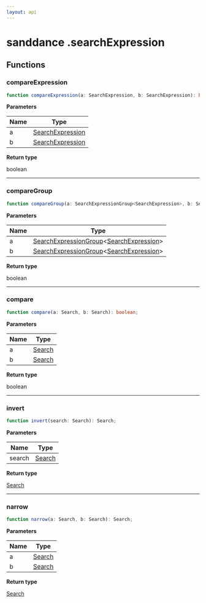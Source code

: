 ```yaml
---
layout: api
---
```


# sanddance .searchExpression

## Functions

### compareExpression

```typescript
function compareExpression(a: SearchExpression, b: SearchExpression): boolean;
```

**Parameters**

| Name | Type                                       |
| ---- | ------------------------------------------ |
| a    | [SearchExpression][InterfaceDeclaration-1] |
| b    | [SearchExpression][InterfaceDeclaration-1] |

**Return type**

boolean

----------

### compareGroup

```typescript
function compareGroup(a: SearchExpressionGroup<SearchExpression>, b: SearchExpressionGroup<SearchExpression>): boolean;
```

**Parameters**

| Name | Type                                                                                        |
| ---- | ------------------------------------------------------------------------------------------- |
| a    | [SearchExpressionGroup][InterfaceDeclaration-2]<[SearchExpression][InterfaceDeclaration-1]> |
| b    | [SearchExpressionGroup][InterfaceDeclaration-2]<[SearchExpression][InterfaceDeclaration-1]> |

**Return type**

boolean

----------

### compare

```typescript
function compare(a: Search, b: Search): boolean;
```

**Parameters**

| Name | Type                             |
| ---- | -------------------------------- |
| a    | [Search][TypeAliasDeclaration-4] |
| b    | [Search][TypeAliasDeclaration-4] |

**Return type**

boolean

----------

### invert

```typescript
function invert(search: Search): Search;
```

**Parameters**

| Name   | Type                             |
| ------ | -------------------------------- |
| search | [Search][TypeAliasDeclaration-4] |

**Return type**

[Search][TypeAliasDeclaration-4]

----------

### narrow

```typescript
function narrow(a: Search, b: Search): Search;
```

**Parameters**

| Name | Type                             |
| ---- | -------------------------------- |
| a    | [Search][TypeAliasDeclaration-4] |
| b    | [Search][TypeAliasDeclaration-4] |

**Return type**

[Search][TypeAliasDeclaration-4]

[NamespaceImport-1]: searchexpression.html#searchexpression
[FunctionDeclaration-0]: searchexpression.html#compareexpression
[InterfaceDeclaration-1]: types.html#searchexpression
[InterfaceDeclaration-1]: types.html#searchexpression
[FunctionDeclaration-1]: searchexpression.html#comparegroup
[InterfaceDeclaration-1]: types.html#searchexpression
[InterfaceDeclaration-2]: types.html#searchexpressiongroup
[InterfaceDeclaration-1]: types.html#searchexpression
[InterfaceDeclaration-2]: types.html#searchexpressiongroup
[FunctionDeclaration-2]: searchexpression.html#compare
[TypeAliasDeclaration-4]: types.html#search
[TypeAliasDeclaration-4]: types.html#search
[FunctionDeclaration-3]: searchexpression.html#invert
[TypeAliasDeclaration-4]: types.html#search
[TypeAliasDeclaration-4]: types.html#search
[FunctionDeclaration-4]: searchexpression.html#narrow
[TypeAliasDeclaration-4]: types.html#search
[TypeAliasDeclaration-4]: types.html#search
[TypeAliasDeclaration-4]: types.html#search